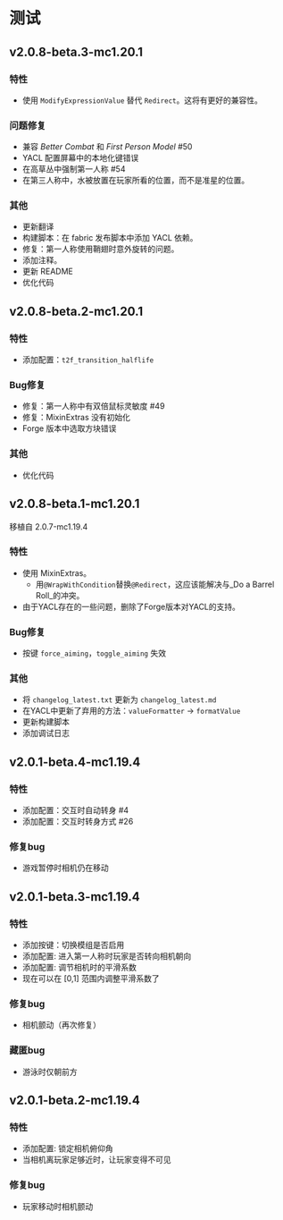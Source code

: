 # 测试

## v2.0.8-beta.3-mc1.20.1

### 特性

* 使用 `ModifyExpressionValue` 替代 `Redirect`。这将有更好的兼容性。

### 问题修复

* 兼容 _Better Combat_ 和 _First Person Model_ #50
* YACL 配置屏幕中的本地化键错误
* 在高草丛中强制第一人称 #54
* 在第三人称中，水被放置在玩家所看的位置，而不是准星的位置。

### 其他

* 更新翻译
* 构建脚本：在 fabric 发布脚本中添加 YACL 依赖。
* 修复：第一人称使用鞘翅时意外旋转的问题。
* 添加注释。
* 更新 README
* 优化代码

## v2.0.8-beta.2-mc1.20.1

### 特性

* 添加配置：`t2f_transition_halflife`

### Bug修复

* 修复：第一人称中有双倍鼠标灵敏度 #49
* 修复：MixinExtras 没有初始化
* Forge 版本中选取方块错误

### 其他

* 优化代码

## v2.0.8-beta.1-mc1.20.1

移植自 2.0.7-mc1.19.4

### 特性

* 使用 MixinExtras。
  * 用`@WrapWithCondition`替换`@Redirect`，这应该能解决与_Do a Barrel Roll_的冲突。
* 由于YACL存在的一些问题，删除了Forge版本对YACL的支持。

### Bug修复

* 按键 `force_aiming`，`toggle_aiming` 失效

### 其他

* 将 `changelog_latest.txt` 更新为 `changelog_latest.md`
* 在YACL中更新了弃用的方法：`valueFormatter` -> `formatValue`
* 更新构建脚本
* 添加调试日志

## v2.0.1-beta.4-mc1.19.4

### 特性

* 添加配置：交互时自动转身 #4
* 添加配置：交互时转身方式 #26

### 修复bug

* 游戏暂停时相机仍在移动

## v2.0.1-beta.3-mc1.19.4

### 特性

* 添加按键：切换模组是否启用
* 添加配置: 进入第一人称时玩家是否转向相机朝向
* 添加配置: 调节相机时的平滑系数
* 现在可以在 [0,1] 范围内调整平滑系数了

### 修复bug

* 相机颤动（再次修复）

### 藏匿bug

* 游泳时仅朝前方

## v2.0.1-beta.2-mc1.19.4

### 特性

* 添加配置: 锁定相机俯仰角
* 当相机离玩家足够近时，让玩家变得不可见

### 修复bug

* 玩家移动时相机颤动
